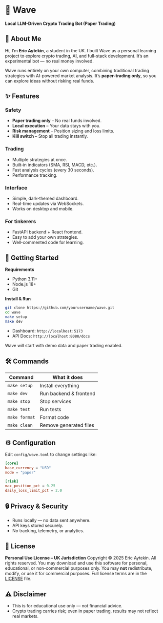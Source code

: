 # 🌊 Wave

**Local LLM-Driven Crypto Trading Bot (Paper Trading)**

## 👋 About Me

Hi, I’m **Eric Aytekin**, a student in the UK.
I built Wave as a personal learning project to explore crypto trading, AI, and full-stack development.
It’s an experimental bot — no real money involved.

Wave runs entirely on your own computer, combining traditional trading strategies with AI-powered market analysis. It’s **paper-trading only**, so you can explore ideas without risking real funds.

## ✨ Features

### Safety

* **Paper trading only** – No real funds involved.
* **Local execution** – Your data stays with you.
* **Risk management** – Position sizing and loss limits.
* **Kill switch** – Stop all trading instantly.

### Trading

* Multiple strategies at once.
* Built-in indicators (SMA, RSI, MACD, etc.).
* Fast analysis cycles (every 30 seconds).
* Performance tracking.

### Interface

* Simple, dark-themed dashboard.
* Real-time updates via WebSockets.
* Works on desktop and mobile.

### For tinkerers

* FastAPI backend + React frontend.
* Easy to add your own strategies.
* Well-commented code for learning.

## 🚀 Getting Started

**Requirements**

* Python 3.11+
* Node.js 18+
* Git

**Install & Run**

```bash
git clone https://github.com/yourusername/wave.git
cd wave
make setup
make dev
```

* Dashboard: `http://localhost:5173`
* API Docs: `http://localhost:8080/docs`

Wave will start with demo data and paper trading enabled.

## 🛠 Commands

| Command       | What it does           |
| ------------- | ---------------------- |
| `make setup`  | Install everything     |
| `make dev`    | Run backend & frontend |
| `make stop`   | Stop services          |
| `make test`   | Run tests              |
| `make format` | Format code            |
| `make clean`  | Remove generated files |

## ⚙ Configuration

Edit `config/wave.toml` to change settings like:

```toml
[core]
base_currency = "USD"
mode = "paper"

[risk]
max_position_pct = 0.25
daily_loss_limit_pct = 2.0
```

## 🔒 Privacy & Security

* Runs locally — no data sent anywhere.
* API keys stored securely.
* No tracking, telemetry, or analytics.

## 📜 License

**Personal Use License – UK Jurisdiction**
Copyright © 2025 Eric Aytekin.
All rights reserved.
You may download and use this software for personal, educational, or non-commercial purposes only.
You may **not** redistribute, modify, or use it for commercial purposes.
Full license terms are in the [LICENSE](LICENSE) file.

## ⚠ Disclaimer

* This is for educational use only — not financial advice.
* Crypto trading carries risk; even in paper trading, results may not reflect real markets.


